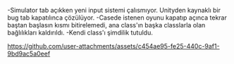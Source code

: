 -Simulator tab açıkken yeni input sistemi çalısmıyor. Unityden kaynaklı bir bug tab kapatılınca çözülüyor.
-Casede istenen oyunu kapatıp açınca tekrar baştan başlasın kısmı bitirelemedi, ana class'ın başka classlarla olan bağlılıkları kaldırıldı. 
-Kendi class'ı şimdilik tutuldu.


https://github.com/user-attachments/assets/c454ae95-fe25-440c-9af1-9bd9ac5a0eef

